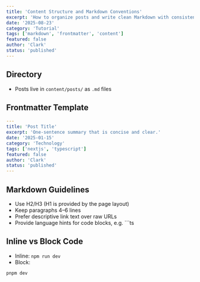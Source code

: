 ```yaml
---
title: 'Content Structure and Markdown Conventions'
excerpt: 'How to organize posts and write clean Markdown with consistent frontmatter.'
date: '2025-08-23'
category: 'Tutorial'
tags: ['markdown', 'frontmatter', 'content']
featured: false
author: 'Clark'
status: 'published'
---
```


## Directory

- Posts live in `content/posts/` as `.md` files

## Frontmatter Template

```yaml
---
title: 'Post Title'
excerpt: 'One-sentence summary that is concise and clear.'
date: '2025-01-15'
category: 'Technology'
tags: ['nextjs', 'typescript']
featured: false
author: 'Clark'
status: 'published'
---
```

## Markdown Guidelines

- Use H2/H3 (H1 is provided by the page layout)
- Keep paragraphs 4–6 lines
- Prefer descriptive link text over raw URLs
- Provide language hints for code blocks, e.g. ```ts

## Inline vs Block Code

- Inline: `npm run dev`
- Block:

```bash
pnpm dev
```
